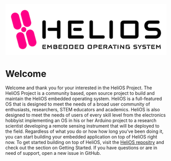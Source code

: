 <picture>
  <source media="(prefers-color-scheme: dark)" srcset="/profile/HeliOS_OG_Logo_Dark.png">
  <source media="(prefers-color-scheme: light)" srcset="/profile/HeliOS_OG_Logo_Light.png">
  <img alt="HeliOS Logo" src="/profile/HeliOS_OG_Logo_Light.png">
</picture>

# Welcome
Welcome and thank you for your interested in the HeliOS Project. The HeliOS Project is a community based, open source project to build and maintain the HeliOS embedded operating system. HeliOS is a full-featured OS that is designed to meet the needs of a broad user community of enthusiasts, researchers, STEM educators and academics. HeliOS is also designed to meet the needs of users of every skill level from the electronics hobbyist implementing an OS in his or her Arduino project to a research scientist developing a remote sensing instrument that will be deployed to the field. Regardless of what you do or how how long you’ve been doing it, you can start building your embedded application on top of HeliOS right now. To get started building on top of HeliOS, visit the [HeliOS repositry](https://github.com/heliosproj/HeliOS) and check out the section on Getting Started. If you have questions or are in need of support, open a new issue in GitHub.
